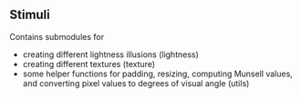 ## Stimuli ##

Contains submodules for
- creating different lightness illusions (lightness)
- creating different textures (texture)
- some helper functions for padding, resizing, computing Munsell values, and
converting pixel values to degrees of visual angle (utils)
